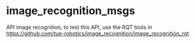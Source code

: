 # image_recognition_msgs

API image recognition, to test this API, use the RQT tools in https://github.com/tue-robotics/image_recognition/image_recognition_rqt
